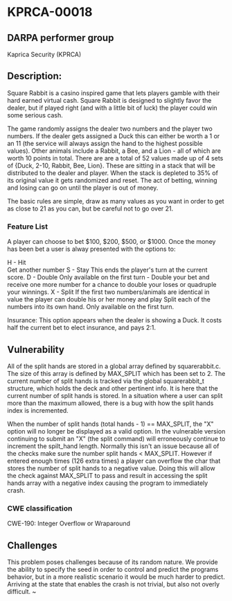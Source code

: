 # KPRCA-00018

## DARPA performer group
Kaprica Security (KPRCA)

## Description:

Square Rabbit is a casino inspired game that lets players gamble with their hard earned virtual cash. Square Rabbit is designed to slightly favor the dealer, but if played right (and with a little bit of luck) the player could win some serious cash.

The game randomly assigns the dealer two numbers and the player two numbers. If the dealer gets assigned a Duck this can either be worth a 1 or an 11 (the service will always assign the hand to the highest possible values). Other animals include a Rabbit, a Bee, and a Lion - all of which are worth 10 points in total. There are are a total of 52 values made up of 4 sets of {Duck, 2-10, Rabbit, Bee, Lion}. These are sitting in a stack that will be distributed to the dealer and player. When the stack is depleted to 35% of its original value it gets randomized and reset. The act of betting, winning and losing can go on until the player is out of money.

The basic rules are simple, draw as many values as you want in order to get as close to 21 as you can, but be careful not to go over 21.

### Feature List

A player can choose to bet $100, $200, $500, or $1000. Once the money has been bet a user is alway presented with the options to:

H - Hit  
        Get another number
S - Stay 
        This ends the player's turn at the current score.
D - Double 
        Only available on the first turn - Double your bet and receive one more number for a chance to double your loses or quadruple your winnings.
X - Split 
        If the first two numbers/animals are identical in value the player can double his or her money and play Split each of the numbers into its own hand. Only available on the first turn.

Insurance: This option appears when the dealer is showing a Duck. It costs half the current bet to elect insurance, and pays 2:1.

## Vulnerability

All of the split hands are stored in a global array defined by squarerabbit.c. The size of this array is defined by MAX_SPLIT which has been set to 2. The current number of split hands is tracked via the global squarerabbit_t structure, which holds the deck and other pertinent info. It is here that the current number of split hands is stored. In a situation where a user can split more than the maximum allowed, there is a bug with how the split hands index is incremented.

When the number of split hands (total hands - 1) == MAX_SPLIT, the "X" option will no longer be displayed as a valid option. In the vulnerable version continuing to submit an "X" (the split command) will erroneously continue to increment the spilt_hand length. Normally this isn't an issue because all of the checks make sure the number split hands < MAX_SPLIT. However if entered enough times (126 extra times) a player can overflow the char that stores the number of split hands to a negative value. Doing this will allow the check against MAX_SPLIT to pass and result in accessing the split hands array with a negative index causing the program to immediately crash. 

### CWE classification
CWE-190: Integer Overflow or Wraparound

## Challenges

This problem poses challenges because of its random nature. We provide the ability to specify the seed in order to control and predict the programs behavior, but in a more realistic scenario it would be much harder to predict. Arriving at the state that enables the crash is not trivial, but also not overly difficult. 
~
